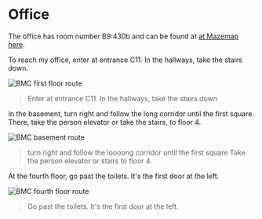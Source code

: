 # Office

The office has room number B9:430b and can be found at [at Mazemap here](https://use.mazemap.com/#v=1&zlevel=4&center=17.635980,59.841862&zoom=19.9&campusid=49&desttype=poi&dest=386656).

To reach my office, enter at entrance C11. In the hallways, take the stairs down.

![BMC first floor route](bmc_floor_1_with_route.png)

> Enter at entrance C11. In the hallways, take the stairs down

In the basement, turn right and follow the long corridor
until the first square. There, take the person elevator
or take the stairs, to floor 4.

![BMC basement route](bmc_floor_k1_with_route.png)

> turn right and follow the loooong corridor until the first square
> Take the person elevator or stairs to floor 4.

At the fourth floor, go past the toilets. It's the first door at the left.

![BMC fourth floor route](bmc_floor_4_with_route.png)

> Go past the toilets. It's the first door at the left.


